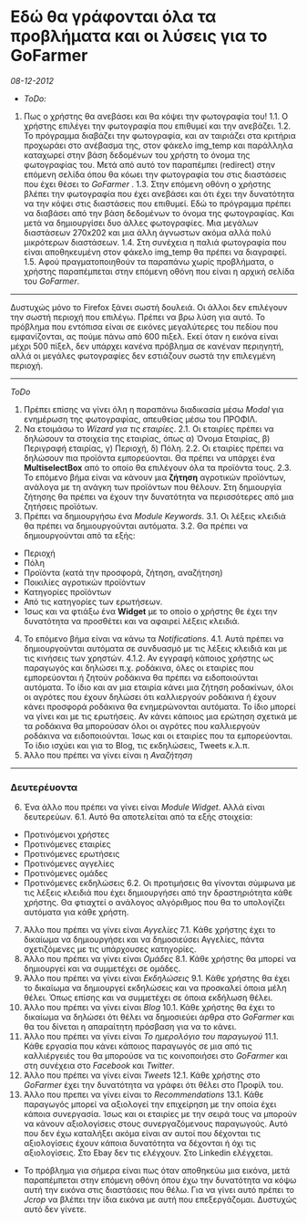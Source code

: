 # Εδώ θα γράφονται όλα τα προβλήματα και οι λύσεις για το **GoFarmer**
_08-12-2012_
- *ToDo:*
1. Πως ο χρήστης θα ανεβάσει και θα κόψει την φωτογραφία του!
1.1. Ο χρήστης επιλέγει την φωτογραφία που επιθυμεί και την ανεβάζει.
1.2. Το πρόγραμμα διαβάζει την φωτογραφία, και αν ταιριάζει στα κριτήρια προχωράει στο ανέβασμα της, στον φάκελο img_temp και παράλληλα καταχωρεί στην βάση δεδομένων του χρήστη το όνομα της φωτογραφίας του. Μετά από αυτό τον παραπέμπει (redirect) στην επόμενη σελίδα όπου θα κόωει την φωτογραφία του στις διαστάσεις που έχει θέσει το *GoFarmer* .
1.3. Στην επόμενη οθόνη ο χρήστης βλέπει την φωτογραφία που έχει ανεβάσει και ότι έχει την δυνατότητα να την κόψει στις διαστάσεις που επιθυμεί. Εδώ το πρόγραμμα πρέπει να διαβάσει από την βάση δεδομένων το όνομα της φωτογραφίας. Και μετά να δημιουργίσει δυο άλλες φωτογραφίες. Μια μεγάλων διαστάσεων 270x202 και μια άλλη άγνωστων ακόμα αλλά πολύ μικρότερων διαστάσεων. 
1.4. Στη συνέχεια η παλιά φωτογραφία που είναι αποθηκευμένη στον φάκελο img_temp θα πρέπει να διαγραφεί. 
1.5. Αφού πραγματοποιηθούν τα παραπάνω χωρίς προβλήματα, ο χρήστης παραπέμπεται στην επόμενη οθόνη που είναι η αρχική σελίδα του *GoFarmer*.

* * *
Δυστυχώς μόνο το Firefox ξάνει σωστή δουλειά. Οι άλλοι δεν επιλέγουν την σωστή περιοχή που επιλέγω. Πρέπει να βρω λύση για αυτό. 
Το πρόβλημα που εντόπισα είναι σε εικόνες μεγαλύτερες του πεδίου που εμφανίζονται, ας πούμε πάνω από 600 πιξελ. Εκεί όταν η εικόνα είναι μέχρι 500 πίξελ, δεν υπάρχει κανένα πρόβλημα σε κανέναν περιηγητή, αλλά οι μεγάλες φωτογραφίες δεν εστιάζουν σωστά την επιλεγμένη περιοχή.
* * *
*ToDo*
1. Πρέπει επίσης να γίνει όλη η παραπάνω διαδικασία μέσω *Modal* για ενημέρωση της φωτογραφίας, απευθείας μέσω του ΠΡΟΦΙΛ.
2. Να ετοιμάσω το *Wizard για τις εταιρίες*. 
2.1. Οι εταιρίες πρέπει να δηλώσουν τα στοιχεία της εταιρίας, όπως α) Όνομα Εταιρίας, β) Περιγραφή εταιρίας, γ) Περιοχή, δ) Πόλη.
2.2. Οι εταιρίες πρέπει να δηλώσουν πια προϊόντα εμπορεύονται. Θα πρέπει να υπάρχει ένα **MultiselectBox** από το οποίο θα επιλέγουν όλα τα προϊόντα τους.
2.3. Το επόμενο βήμα είναι να κάνουν μια **ζήτηση** αγροτικών προϊόντων, ανάλογα με τη ανάγκη των προϊόντων που θέλουν. Στη δημιουργία ζήτησης θα πρέπει να έχουν την δυνατότητα να περισσότερες από μια ζητήσεις προϊότων.
3. Πρέπει να δημιουργήσω ένα *Module Keywords*.
3.1. Οι λέξεις κλειδιά θα πρέπει να δημιουργούνται αυτόματα.
3.2. Θα πρέπει να δημιουργούνται από τα εξής:
- Περιοχή
- Πόλη
- Προϊόντα (κατά την προσφορά, ζήτηση, αναζήτηση)
- Ποικιλίες αγροτικών προϊόντων
- Κατηγορίες προϊόντων
- Από τις κατηγορίες των ερωτήσεων.
- Ίσως και να φτιάξω ένα **Widget** με το οποίο ο χρήστης θε έχει την δυνατότητα να προσθέτει και να αφαιρεί λέξεις κλειδιά.
4. Το επόμενο βήμα είναι να κάνω τα *Notifications*. 
4.1. Αυτά πρέπει να δημιουργούνται αυτόματα σε συνδυασμό με τις λέξεις κλειδιά και με τις κινήσεις των χρηστών.
4.1.2. Αν εγγραφή κάποιος χρήστης ως παραγωγός και δηλώσει π.χ. ροδάκινα, όλες οι εταιρίες που εμπορεύονται ή ζητούν ροδάκινα θα πρέπει να ειδοποιούνται αυτόματα. Το ίδιο και αν μια εταιρία κάνει μια ζήτηση ροδακίνων, όλοι οι αγρότες που έχουν δηλώσει ότι καλλιεργούν ροδάκινα ή έχουν κάνει προσφορά ροδάκινα θα ενημερώνονται αυτόματα. Το ίδιο μπορεί να γίνει και με τις ερωτήσεις. Αν κάνει κάποιος μια ερώτηση σχετικά με τα ροδάκινα θα μπορούσαν όλοι οι αγρότες που καλλιεργούν ροδάκινα να ειδοποιούνται. Ίσως και οι εταιρίες που τα εμπορεύονται. Το ίδιο ισχύει και για το Blog, τις εκδηλώσεις, Tweets κ.λ.π.
5. Άλλο που πρέπει να γίνει είναι η *Αναζήτηση*
* * *
### Δευτερέυοντα
6. Ένα άλλο που πρέπει να γίνει είναι *Module Widget*. Αλλά είναι δευτερεύων.
6.1. Αυτό θα αποτελείται από τα εξής στοιχεία:
- Προτινόμενοι χρήστες
- Προτινόμενες εταιρίες
- Προτινόμενες ερωτήσεις
- Προτινόμενες αγγελίες
- Προτινόμενες ομάδες
- Προτινόμενες εκδηλώσεις
6.2. Οι προτιμήσεις θα γίνονται σύμφωνα με τις λέξεις κλειδιά που έχει δημιουργήσει από την δραστηριότητα κάθε χρήστης. Θα φτιαχτεί ο ανάλογος αλγόριθμος που θα το υπολογίζει αυτόματα για κάθε χρήστη. 
7. Άλλο που πρέπει να γίνει είναι *Αγγελίες*
7.1. Κάθε χρήστης έχει το δικαίωμα να δημιουργήσει και να δημοσιεύσει Αγγελίες, πάντα σχετιζόμενες με τις υπάρχουσες κατηγορίες.
8. Άλλο που πρέπει να γίνει είναι *Ομάδες*
8.1. Κάθε χρήστης θα μπορεί να δημιουργεί και να συμμετέχει σε ομάδες.
9. Άλλο που πρέπει να γίνει είναι *Εκδηλώσεις*
9.1. Κάθε χρήστης θα έχει το δικαίωμα να δημιουργεί εκδηλώσεις και να προσκαλεί όποια μέλη θέλει. Όπως επίσης και να συμμετέχει σε όποια εκδήλωση θέλει.
10. Άλλο που πρέπει να γίνει είναι *Blog*
10.1. Κάθε χρήστης θα έχει το δικαίωμα να δηλώσει ότι θέλει να δημοσιεύει άρθρα στο *GoFarmer* και θα του δίνεται η απαραίτητη πρόσβαση για να το κάνει. 
11. Άλλο που πρέπει να γίνει είναι *Το ημερολόγιο του παραγωγού*
11.1. Κάθε εργασία που κάνει κάποιος παραγωγός σε μια από τις καλλιέργειές του θα μπορούσε να τις κοινοποιήσει στο *GoFarmer* και στη συνέχεια στο *Facebook* και *Twitter*.
12. Άλλο που πρέπει να γίνει είναι *Tweets*
12.1. Κάθε χρήστης στο *GoFarmer* έχει την δυνατότητα να γράφει ότι θέλει στο Προφίλ του.
13. Άλλο που πρεπει να γίνει είναι το *Recommendations*
13.1. Κάθε παραγωγός μπορεί να αξιολογεί την επιχείρηση με την οποία έχει κάποια συνεργασία. Ίσως και οι εταιρίες με την σειρά τους να μπορούν να κάνουν αξιολογίσεις στους συνεργαζόμενους παραγωγούς. Αυτό που δεν έχω καταλήξει ακόμα είναι αν αυτοί που δέχονται τις αξιολογίσεις έχουν κάποια δυνατότητα να δέχονται ή όχι τις αξιολογίσεις. Στο Ebay δεν τις ελέγχουν. Στο Linkedin ελέγχεται.  
 




- Το πρόβλημα για σήμερα είναι πως όταν αποθηκεύω μια εικόνα, μετά παραπέμπεται στην επόμενη οθόνη όπου έχω την δυνατότητα να κόψω αυτή την εικόνα στις διαστάσεις που θέλω. Για να γίνει αυτό πρέπει το *Jcrop* να βλέπει την ίδια εικόνα με αυτή που επεξεργάζομαι. Δυστυχώς αυτό δεν γίνετε. 